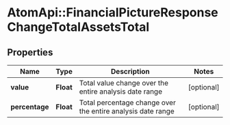 # AtomApi::FinancialPictureResponseChangeTotalAssetsTotal

## Properties
Name | Type | Description | Notes
------------ | ------------- | ------------- | -------------
**value** | **Float** | Total value change over the entire analysis date range | [optional] 
**percentage** | **Float** | Total percentage change over the entire analysis date range | [optional] 


